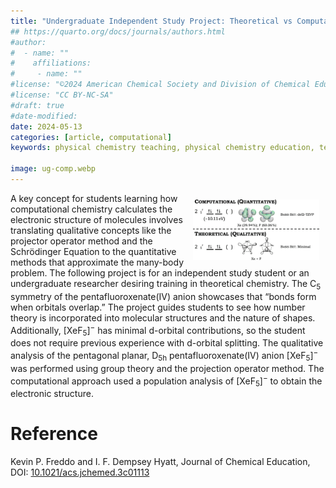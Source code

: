 ```yaml
---
title: "Undergraduate Independent Study Project: Theoretical vs Computational Approaches to Calculate the Electronic Structure of the D₅ₕ symmetric Pentafluoroxenate(IV) Anion"
## https://quarto.org/docs/journals/authors.html
#author:
#  - name: ""
#    affiliations:
#     - name: ""
#license: "©2024 American Chemical Society and Division of Chemical Education, Inc."
#license: "CC BY-NC-SA"
#draft: true
#date-modified:
date: 2024-05-13
categories: [article, computational]
keywords: physical chemistry teaching, physical chemistry education, teaching resources, computational chemistry, undergraduate chemistry

image: ug-comp.webp
---
```

<img src="ug-comp.webp" width="40%" align="right" style="padding: 10px 10px 0px 10px;"/>

A key concept for students learning how computational chemistry calculates the electronic structure of molecules involves translating qualitative concepts like the projector operator method and the Schrödinger Equation to the quantitative methods that approximate the many-body problem. The following project is for an independent study student or an undergraduate researcher desiring training in theoretical chemistry. The C<sub>5</sub> symmetry of the pentafluoroxenate(IV) anion showcases that &ldquo;bonds form when orbitals overlap.&rdquo; The project guides students to see how number theory is incorporated into molecular structures and the nature of shapes. Additionally, [XeF<sub>5</sub>]<sup>−</sup> has minimal d-orbital contributions, so the student does not require previous experience with d-orbital splitting. The qualitative analysis of the pentagonal planar, D<sub>5h</sub> pentafluoroxenate(IV) anion [XeF<sub>5</sub>]<sup>−</sup> was performed using group theory and the projection operator method. The computational approach used a population analysis of [XeF<sub>5</sub>]<sup>−</sup> to obtain the electronic structure.


# Reference

Kevin P. Freddo and I. F. Dempsey Hyatt, Journal of Chemical Education, DOI: [10.1021/acs.jchemed.3c01113](https://doi.org/10.1021/acs.jchemed.3c01113)

